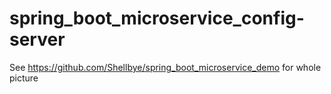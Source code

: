 # spring_boot_microservice_config-server

See https://github.com/Shellbye/spring_boot_microservice_demo for whole picture
